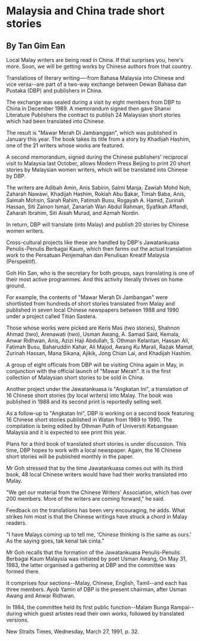 # Malaysia and China trade short stories

## By Tan Gim Ean

Local Malay writers are being read in China. If that surprises you, here's more. Soon, we will be getting works by Chinese authors from that country.

Translations of literary writing—-from Bahasa Malaysia into Chinese and vice versa--are part of a two-way exchange between Dewan Bahasa dan Pustaka (DBP) and publishers in China.

The exchange was sealed during a visit by eight members from DBP to China in December 1989. A memorandum signed then gave Shanxi Literature Publishers the contract to publish 24 Malaysian short stories which had been translated into Chinese.

The result is "Mawar Merah Di Jambanggan", which was published in January this year. The book takes its title from a story by Khadijah Hashim, one of the 21 writers whose works are featured.

A second memorandum, signed during the Chinese publishers' reciprocal visit to Malaysia last October, allows Modern Press Beijing to print 20 short stories by Malaysian women writers, which will be translated into Chinese by DBP.

The writers are Adibah Amin, Anis Sabirin, Salmi Manja, Zawiah Mohd Noh, Zaharah Nawawi, Khadijah Hashim, Rokiah Abu Bakar, Timah Baba, Anis, Salmah Mohsin, Sarah Rahim, Fatimah Busu, Rogayah A. Hamid, Zurinah Hassan, Siti Zainon Ismail, Zanariah Wan Abdul Rahman, Syafikah Affandi, Zaharah Ibrahim, Siti Aisah Murad, and Azmah Nordin.

In return, DBP will translate (into Malay) and publish 20 stories by Chinese women writers.

Cross-cultural projects like these are handled by DBP's Jawatankuasa Penulis-Penulis Berbagai Kaum, which then farms out the actual translation work to the Persatuan Penjemahan dan Penulisan Kreatif Malaysia (Perspektif).

Goh Hin San, who is the secretary for both groups, says translating is one of their most active programmes. And this activity literally thrives on home ground.

For example, the contents of "Mawar Merah Di Jambangan" were shortlisted from hundreds of short stories translated from Malay and published in seven local Chinese newspapers between 1988 and 1990 under a project called Titian Sastera.

Those whose works were picked are Keris Mas (two stories), Shahnon Ahmad (two), Arenawati (two), Usman Awang, A. Samad Said, Kemala, Anwar Ridhwan, Anis, Azizi Haji Abdullah, S. Othman Kelantan, Hassan Ali, Fatimah Busu, Baharuddin Kahar, Ali Majod, Awang Ku Marali, Razak Mamat, Zurinah Hassan, Mana Sikana, Ajikik, Jong Chian Lai, and Khadijah Hashim.

A group of eight officials from DBP will be visiting China again in May, in conjunction with the official launch of "Mawar Merah". It is the first collection of Malaysian short stories to be sold in China.

Another project under the Jawatankuasa is "Angkatan Ini", a translation of 16 Chinese short stories (by local writers) into Malay. The book was published in 1988 and its second print is reportedly selling well.

As a follow-up to "Angkatan Ini", DBP is working on a second book featuring 16 Chinese short stories published in Watan from 1989 to 1990. The compilation is being edited by Othman Putih of Universiti Kebangsaan Malaysia and it is expected to see print this year.

Plans for a third book of translated short stories is under discussion. This time, DBP hopes to work with a local newspaper. Again, the 16 Chinese short stories will be published monthly in the paper.

Mr Goh stressed that by the time Jawatankuasa comes out with its third book, 48 local Chinese writers would have had their works translated into Malay.

"We get our material from the Chinese Writers' Association, which has over 200 members. More of the writers are coming forward," he said.

Feedback on the translations has been very encouraging, he adds. What strikes him most is that the Chinese writings have struck a chord in Malay readers.

"I have Malays coming up to tell me, 'Chinese thinking is the same as ours.' As the saying goes, tak kenal tak cinta."

Mr Goh recalls that the formation of the Jawatankuasa Penulis-Penulis Berbagai Kaum Malaysia was initiated by poet Usman Awang, On May 31, 1983, the latter organised a gathering at DBP and the committee was formed there.

It comprises four sections--Malay, Chinese, English, Tamil--and each has three members. Ayob Yamin of DBP is the present chairman, after Usman Awang and Anwar Ridhwan.

In 1984, the committee held its first public function--Malam Bunga Rampai--during which guest artistes read their own works, followed by translated versions.

New Straits Times, Wednesday, March 27, 1991, p. 32.